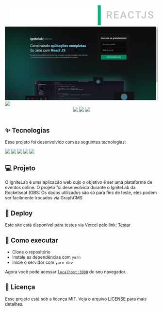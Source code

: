 <div align="center">
  <img src="https://github.com/Luciano-Ferreira/event-platform/blob/main/src/assets/Logo.svg" alt="Ignite | ReactJS">
</div>

  <img src="https://github.com/Guilhermerisu/IgniteLab/blob/main/src/assets/PreviewGif1.gif">
  <img src="https://github.com/Guilhermerisu/IgniteLab/blob/main/src/assets/PreviewGif2.gif">



<div align="center">
  <img src="https://img.shields.io/github/license/ogabrielrodrigues/ignitelab"/>
  <img src="https://img.shields.io/github/issues/ogabrielrodrigues/ignitelab">
  <img src="https://img.shields.io/github/package-json/dependency-version/ogabrielrodrigues/ignitelab/react">
</div>

<br>

## ✨ Tecnologias

Esse projeto foi desenvolvido com as seguintes tecnologias:
<div>
<img src="https://img.shields.io/badge/react-%2320232a.svg?style=for-the-badge&logo=react&logoColor=%2361DAFB"/>
<img src="https://img.shields.io/badge/typescript-%23007ACC.svg?style=for-the-badge&logo=typescript&logoColor=white"/>
<img src="https://img.shields.io/badge/-ApolloGraphQL-311C87?style=for-the-badge&logo=apollo-graphql"/>
<img src="https://img.shields.io/badge/-GraphQL-E10098?style=for-the-badge&logo=graphql&logoColor=white"/>
<img src="https://img.shields.io/badge/tailwindcss-%2338B2AC.svg?style=for-the-badge&logo=tailwind-css&logoColor=white"/>
</div>

## 💻 Projeto

O IgniteLab é uma aplicação web cujo o objetivo é ser uma plataforma de eventos online. O projeto foi desenvolvido durante o IgniteLab da Rocketseat (OBS: Os dados utilizados são só para fins de teste, eles podem ser facilmente trocados via GraphCMS

## 🔖 Deploy

Este site está disponível para testes via Vercel pelo link: <a href="https://guilhermerisu-ignite.vercel.app">Testar</a>


## 🚀 Como executar

- Clone o repositório
- Instale as dependências com `yarn`
- Inicie o servidor com `yarn dev`

Agora você pode acessar [`localhost:3000`](http://localhost:3000) do seu navegador.

## 📄 Licença

Esse projeto está sob a licença MIT. Veja o arquivo [LICENSE](LICENSE.md) para mais detalhes.
